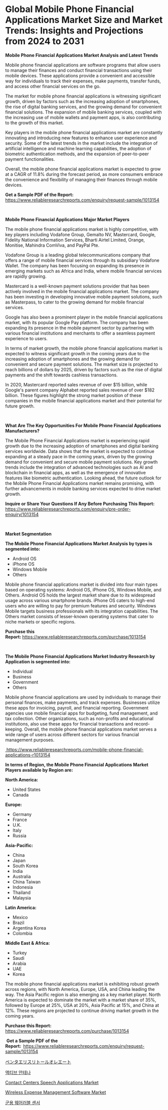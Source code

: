 <p><h1>Global Mobile Phone Financial Applications Market Size and Market Trends: Insights and Projections from 2024 to 2031</h1></p><p><strong>Mobile Phone Financial Applications Market Analysis and Latest Trends</strong></p>
<p><p>Mobile phone financial applications are software programs that allow users to manage their finances and conduct financial transactions using their mobile devices. These applications provide a convenient and accessible way for individuals to track their expenses, make payments, transfer funds, and access other financial services on the go.</p><p>The market for mobile phone financial applications is witnessing significant growth, driven by factors such as the increasing adoption of smartphones, the rise of digital banking services, and the growing demand for convenient financial solutions. The expansion of mobile banking services, coupled with the increasing use of mobile wallets and payment apps, is also contributing to the growth of this market.</p><p>Key players in the mobile phone financial applications market are constantly innovating and introducing new features to enhance user experience and security. Some of the latest trends in the market include the integration of artificial intelligence and machine learning capabilities, the adoption of biometric authentication methods, and the expansion of peer-to-peer payment functionalities.</p><p>Overall, the mobile phone financial applications market is expected to grow at a CAGR of 11.8% during the forecast period, as more consumers embrace the convenience and flexibility of managing their finances through mobile devices.</p></p>
<p><strong>Get a Sample PDF of the Report:&nbsp;</strong> <a href="https://www.reliableresearchreports.com/enquiry/request-sample/1013154">https://www.reliableresearchreports.com/enquiry/request-sample/1013154</a></p>
<p>&nbsp;</p>
<p><strong>Mobile Phone Financial Applications Major Market Players</strong></p>
<p><p>The mobile phone financial applications market is highly competitive, with key players including Vodafone Group, Gemalto NV, Mastercard, Google, Fidelity National Information Services, Bharti Airtel Limited, Orange, Monitise, Mahindra ComViva, and PayPal Pte. </p><p>Vodafone Group is a leading global telecommunications company that offers a range of mobile financial services through its subsidiary Vodafone Wallet. The company has been focusing on expanding its presence in emerging markets such as Africa and India, where mobile financial services are rapidly growing.</p><p>Mastercard is a well-known payment solutions provider that has been actively involved in the mobile financial applications market. The company has been investing in developing innovative mobile payment solutions, such as Masterpass, to cater to the growing demand for mobile financial services.</p><p>Google has also been a prominent player in the mobile financial applications market, with its popular Google Pay platform. The company has been expanding its presence in the mobile payment sector by partnering with various financial institutions and merchants to offer a seamless payment experience to users.</p><p>In terms of market growth, the mobile phone financial applications market is expected to witness significant growth in the coming years due to the increasing adoption of smartphones and the growing demand for convenient and secure payment solutions. The market size is projected to reach billions of dollars by 2025, driven by factors such as the rise of digital payments and the shift towards cashless transactions.</p><p>In 2020, Mastercard reported sales revenue of over $15 billion, while Google's parent company Alphabet reported sales revenue of over $182 billion. These figures highlight the strong market position of these companies in the mobile financial applications market and their potential for future growth.</p></p>
<p>&nbsp;</p>
<p><strong>What Are The Key Opportunities For Mobile Phone Financial Applications Manufacturers?</strong></p>
<p><p>The Mobile Phone Financial Applications market is experiencing rapid growth due to the increasing adoption of smartphones and digital banking services worldwide. Data shows that the market is expected to continue expanding at a steady pace in the coming years, driven by the growing demand for convenient and secure mobile payment solutions. Key growth trends include the integration of advanced technologies such as AI and blockchain in financial apps, as well as the emergence of innovative features like biometric authentication. Looking ahead, the future outlook for the Mobile Phone Financial Applications market remains promising, with further advancements in mobile banking services expected to drive market growth.</p></p>
<p><strong>Inquire or Share Your Questions If Any Before Purchasing This Report:</strong> <a href="https://www.reliableresearchreports.com/enquiry/pre-order-enquiry/1013154">https://www.reliableresearchreports.com/enquiry/pre-order-enquiry/1013154</a></p>
<p>&nbsp;</p>
<p><strong>Market Segmentation</strong></p>
<p><strong>The Mobile Phone Financial Applications Market Analysis by types is segmented into:</strong></p>
<p><ul><li>Android OS</li><li>iPhone OS</li><li>Windows Mobile</li><li>Others</li></ul></p>
<p><p>Mobile phone financial applications market is divided into four main types based on operating systems: Android OS, iPhone OS, Windows Mobile, and Others. Android OS holds the largest market share due to its widespread usage across various smartphone brands. iPhone OS caters to high-end users who are willing to pay for premium features and security. Windows Mobile targets business professionals with its integration capabilities. The Others market consists of lesser-known operating systems that cater to niche markets or specific regions.</p></p>
<p><strong>Purchase this Report:&nbsp;</strong><a href="https://www.reliableresearchreports.com/purchase/1013154">https://www.reliableresearchreports.com/purchase/1013154</a></p>
<p>&nbsp;</p>
<p><strong>The Mobile Phone Financial Applications Market Industry Research by Application is segmented into:</strong></p>
<p><ul><li>Individual</li><li>Business</li><li>Government</li><li>Others</li></ul></p>
<p><p>Mobile phone financial applications are used by individuals to manage their personal finances, make payments, and track expenses. Businesses utilize these apps for invoicing, payroll, and financial reporting. Government agencies use mobile financial apps for budgeting, fund management, and tax collection. Other organizations, such as non-profits and educational institutions, also use these apps for financial transactions and record-keeping. Overall, the mobile phone financial applications market serves a wide range of users across different sectors for various financial management purposes.</p></p>
<p><a href="https://www.reliableresearchreports.com/mobile-phone-financial-applications-r1013154">&nbsp;https://www.reliableresearchreports.com/mobile-phone-financial-applications-r1013154</a></p>
<p><strong>In terms of Region, the Mobile Phone Financial Applications Market Players available by Region are:</strong></p>
<p>
    <p> <strong> North America: </strong>
        <ul>
            <li>United States</li>
            <li>Canada</li>
        </ul>
        </p> 
    <p> <strong> Europe: </strong>
        <ul>
            <li>Germany</li>
            <li>France</li>
            <li>U.K.</li>
            <li>Italy</li>
            <li>Russia</li>
        </ul>
        </p> 
    <p> <strong> Asia-Pacific: </strong>
        <ul>
            <li>China</li>
            <li>Japan</li>
            <li>South Korea</li>
            <li>India</li>
            <li>Australia</li>
            <li>China Taiwan</li>
            <li>Indonesia</li>
            <li>Thailand</li>
            <li>Malaysia</li>
        </ul>
        </p> 
    <p> <strong> Latin America: </strong>
        <ul>
            <li>Mexico</li>
            <li>Brazil</li>
            <li>Argentina Korea</li>
            <li>Colombia</li>
        </ul>
        </p> 
    <p> <strong> Middle East & Africa: </strong>
        <ul>
            <li>Turkey</li>
            <li>Saudi</li>
            <li>Arabia</li>
            <li>UAE</li>
            <li>Korea</li>
        </ul>
    </p>
    </p>
<p><p>The mobile phone financial applications market is exhibiting robust growth across regions, with North America, Europe, USA, and China leading the way. The Asia Pacific region is also emerging as a key market player. North America is expected to dominate the market with a market share of 35%, followed by Europe at 25%, USA at 20%, Asia Pacific at 15%, and China at 12%. These regions are projected to continue driving market growth in the coming years.</p></p>
<p><strong>Purchase this Report: </strong><a href="https://www.reliableresearchreports.com/purchase/1013154">https://www.reliableresearchreports.com/purchase/1013154</a></p>
<p>&nbsp;<strong>Get a Sample PDF of the Report:&nbsp;&nbsp;</strong><a href="https://www.reliableresearchreports.com/enquiry/request-sample/1013154">https://www.reliableresearchreports.com/enquiry/request-sample/1013154</a></p>
<p><strong></strong></p>
<p><p><a href="https://github.com/AriMuller2009/Market-Research-Report-List-1/blob/main/233177257410.md">ペンタエリスリトールオレエート</a></p><p><a href="https://github.com/hook46569/Market-Research-Report-List-1/blob/main/243682155614.md">액티브 안테나</a></p><p><a href="https://github.com/DarrenSipes1990/Market-Research-Report-List-1/blob/main/contact-centers-speech-applications-market.md">Contact Centers Speech Applications Market</a></p><p><a href="https://medium.com/@zoe.lambert5754/analyzing-wireless-expense-management-software-market-global-industry-perspective-and-forecast-add4541c0478">Wireless Expense Management Software Market</a></p><p><a href="https://github.com/JeromeRtyau89966/Market-Research-Report-List-1/blob/main/217121255613.md">군용 웨어러블 센서</a></p></p>